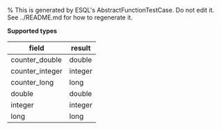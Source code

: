 % This is generated by ESQL's AbstractFunctionTestCase. Do not edit it. See ../README.md for how to regenerate it.

**Supported types**

| field | result |
| --- | --- |
| counter_double | double |
| counter_integer | integer |
| counter_long | long |
| double | double |
| integer | integer |
| long | long |

